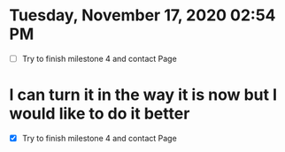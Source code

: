 # Tuesday, November 17, 2020 02:54 PM

- [ ] Try to finish milestone 4 and contact Page

# I can turn it in the way it is now but I would like to do it better 

- [X] Try to finish milestone 4 and contact Page
